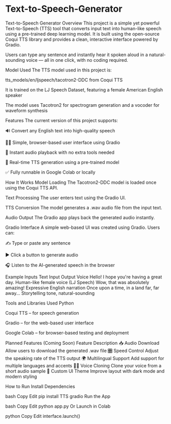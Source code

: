 # Text-to-Speech-Generator

Text-to-Speech Generator
Overview
This project is a simple yet powerful Text-to-Speech (TTS) tool that converts input text into human-like speech using a pre-trained deep learning model. It is built using the open-source Coqui TTS library and provides a clean, interactive interface powered by Gradio.

Users can type any sentence and instantly hear it spoken aloud in a natural-sounding voice — all in one click, with no coding required.

Model Used
The TTS model used in this project is:

tts_models/en/ljspeech/tacotron2-DDC from Coqui TTS

It is trained on the LJ Speech Dataset, featuring a female American English speaker

The model uses Tacotron2 for spectrogram generation and a vocoder for waveform synthesis

Features
The current version of this project supports:

🔊 Convert any English text into high-quality speech

🧑‍💻 Simple, browser-based user interface using Gradio

📁 Instant audio playback with no extra tools needed

💬 Real-time TTS generation using a pre-trained model

✅ Fully runnable in Google Colab or locally

How It Works
Model Loading
The Tacotron2-DDC model is loaded once using the Coqui TTS API.

Text Processing
The user enters text using the Gradio UI.

TTS Conversion
The model generates a .wav audio file from the input text.

Audio Output
The Gradio app plays back the generated audio instantly.

Gradio Interface
A simple web-based UI was created using Gradio.
Users can:

✍️ Type or paste any sentence

▶️ Click a button to generate audio

🎧 Listen to the AI-generated speech in the browser

Example Inputs
Text Input	Output Voice
Hello! I hope you're having a great day.	Human-like female voice (LJ Speech)
Wow, that was absolutely amazing!	Expressive English narration
Once upon a time, in a land far, far away...	Storytelling tone, natural-sounding

Tools and Libraries Used
Python

Coqui TTS – for speech generation

Gradio – for the web-based user interface

Google Colab – for browser-based testing and deployment

Planned Features (Coming Soon)
Feature	Description
📥 Audio Download	Allow users to download the generated .wav file
🎛️ Speed Control	Adjust the speaking rate of the TTS output
🌍 Multilingual Support	Add support for multiple languages and accents
🧑‍🎤 Voice Cloning	Clone your voice from a short audio sample
🎨 Custom UI Theme	Improve layout with dark mode and modern styling

How to Run
Install Dependencies

bash
Copy
Edit
pip install TTS gradio
Run the App

bash
Copy
Edit
python app.py
Or Launch in Colab

python
Copy
Edit
interface.launch()
